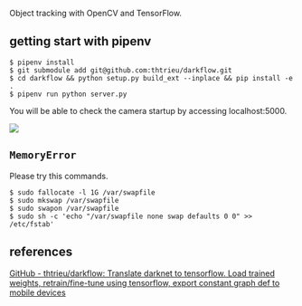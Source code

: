 Object tracking with OpenCV and TensorFlow.

## getting start with pipenv
```console
$ pipenv install
$ git submodule add git@github.com:thtrieu/darkflow.git
$ cd darkflow && python setup.py build_ext --inplace && pip install -e .
$ pipenv run python server.py
```
You will be able to check the camera startup by accessing localhost:5000.

![](https://gyazo.com/cd208c4f54bcb46cd4ecdd0db459d48e.png)

## `MemoryError`
Please try this commands.
```console
$ sudo fallocate -l 1G /var/swapfile
$ sudo mkswap /var/swapfile
$ sudo swapon /var/swapfile
$ sudo sh -c 'echo "/var/swapfile none swap defaults 0 0" >> /etc/fstab'
```

## references
[GitHub - thtrieu/darkflow: Translate darknet to tensorflow. Load trained weights, retrain/fine-tune using tensorflow, export constant graph def to mobile devices](https://github.com/thtrieu/darkflow)
